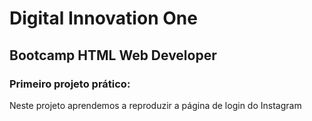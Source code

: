 # Digital Innovation One
## Bootcamp HTML Web Developer

### Primeiro projeto prático:
Neste projeto aprendemos a reproduzir a página de login do Instagram
